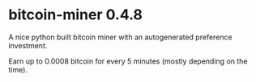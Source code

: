 # bitcoin-miner 0.4.8
A nice python built bitcoin miner with an autogenerated preference investment.

Earn up to 0.0008 bitcoin for every 5 minutes (mostly depending on the time).
